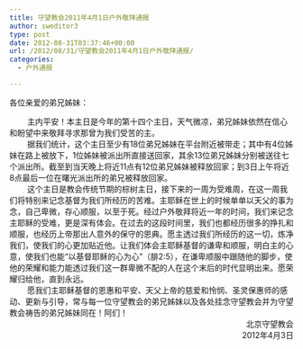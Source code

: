 ```yaml
---
title: 守望教会2011年4月1日户外敬拜通报
author: sweditor3
type: post
date: 2012-08-31T03:37:46+00:00
url: /2012/08/31/守望教会2011年4月1日户外敬拜通报/
categories:
  - 户外通报

---
```

各位亲爱的弟兄姊妹：

<div>
</div>

<div>
          主内平安！本主日是今年的第十四个主日，天气微凉，弟兄姊妹依然在信心和盼望中来敬拜寻求那曾为我们受苦的主。
</div>

<div>
</div>

<div>
          据我们统计，这个主日至少有18位弟兄姊妹在平台附近被带走；其中有4位姊妹在路上被放下，1位姊妹被派出所直接送回家，其余13位弟兄姊妹分别被送往七个派出所。截至到当天晚上将近11点有12位弟兄姊妹被释放回家；到3日上午将近8点最后一位在曙光派出所的弟兄被释放回家。
</div>

<div>
</div>

<div>
          这个主日是教会传统节期的棕树主日，接下来的一周为受难周，在这一周我们将特别来记念基督为我们所经历的苦难。主耶稣在世上的时候单单以天父的事为念，自己卑微，存心顺服，以至于死。经过户外敬拜将近一年的时间，我们来记念主耶稣的受难，更是深有体会。在过去的这段时间里，我们也都经历很多的挣扎和顺服，也经历上帝那出人意外的保守的恩典。愿主透过我们所经历的这一切，炼净我们，使我们的心更加贴近他。让我们体会主耶稣基督的谦卑和顺服，明白主的心意，使我们也能“以基督耶稣的心为心”（腓2:5），在谦卑顺服中跟随他的脚步，使他的荣耀和能力能透过我们这一群卑微不配的人在这个末后的时代显明出来。愿荣耀归给他，直到永远。
</div>

<div>
</div>

<div>
          愿我们主耶稣基督的恩惠和平安、天父上帝的慈爱和怜悯、圣灵保惠师的感动、更新与引导，常与每一位守望教会的弟兄姊妹以及各处挂念守望教会并为守望教会祷告的弟兄姊妹同在！阿们！
</div>

<div>
</div>

<div style="text-align: right;">
                        北京守望教会
</div>

<div style="text-align: right;">
                             2012年4月3日
</div>